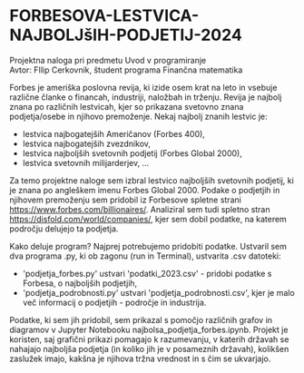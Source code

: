 # FORBESOVA-LESTVICA-NAJBOLJšIH-PODJETIJ-2024

Projektna naloga pri predmetu Uvod v programiranje  
Avtor: FIlip Cerkovnik, študent programa Finančna matematika  

Forbes je ameriška poslovna revija, ki izide osem krat na leto in vsebuje različne članke o financah, industriji, naložbah in trženju. Revija je najbolj znana po različnih lestvicah, kjer so prikazana svetovno znana podjetja/osebe in njihovo premoženje.
Nekaj najbolj znanih lestvic je:

- lestvica najbogatejših Američanov (Forbes 400),
- lestvica najbogatejših zvezdnikov,
- lestvica najboljših svetovnih podjetij (Forbes Global 2000),
- lestvica svetovnih milijarderjev, ...


Za temo projektne naloge sem izbral lestvico najboljših svetovnih podjetij, ki je znana po angleškem imenu Forbes Global 2000. Podake o podjetjih in njihovem premoženju sem pridobil iz Forbesove spletne strani https://www.forbes.com/billionaires/. Analiziral sem tudi spletno stran https://disfold.com/world/companies/, kjer sem dobil podatke, na katerem področju delujejo ta podjetja.

Kako deluje program?
Najprej potrebujemo pridobiti podatke. Ustvaril sem dva programa .py, ki ob zagonu (run in Terminal), ustvarita .csv datoteki:

- 'podjetja_forbes.py' ustvari 'podatki_2023.csv' - pridobi podatke s Forbesa, o najboljših podjetjih,
- 'podjetja_podrobnosti.py' ustvari 'podjetja_podrobnosti.csv', kjer je malo več informacij o podjetjih - področje in industrija.


Podatke, ki sem jih pridobil, sem prikazal s pomočjo različnih grafov in diagramov v Jupyter Notebooku najbolsa_podjetja_forbes.ipynb. Projekt je koristen, saj grafični prikazi pomagajo k razumevanju, v katerih državah se nahajajo najboljša podjetja (in koliko jih je v posameznih državah), kolikšen zaslužek imajo, kakšna je njihova tržna vrednost in s čim se ukvarjajo.
